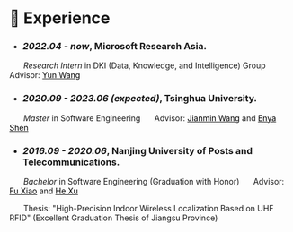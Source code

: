# 📖 Experience
<!-- # <font color=Black>Experience</font> -->
- ### *2022.04 - now*, Microsoft Research Asia. 

&nbsp;&ensp;&ensp;&ensp;*Research Intern* in DKI (Data, Knowledge, and Intelligence) Group
&ensp;&ensp;&ensp;Advisor: [<font color=Black>Yun Wang</font>](https://www.microsoft.com/en-us/research/people/wangyun/)

- ### *2020.09 - 2023.06 (expected)*, Tsinghua University. 

&nbsp;&ensp;&ensp;&ensp;*Master* in Software Engineering 
&ensp;&ensp;&ensp;Advisor: [<font color=Black>Jianmin Wang</font>](https://www.thss.tsinghua.edu.cn/faculty/wangjianmin.htm) and [<font color=Black>Enya Shen</font>](https://www.thss.tsinghua.edu.cn/faculty/shenenya.htm)

- ### *2016.09 - 2020.06*,  Nanjing University of Posts and Telecommunications. 

&nbsp;&ensp;&ensp;&ensp;*Bachelor* in Software Engineering (Graduation with Honor)
&ensp;&ensp;&ensp;Advisor: [<font color=Black>Fu Xiao</font>](https://yjs.njupt.edu.cn/dsgl/nocontrol/college/dsfcxq.htm?dsJbxxId=9B9D05C52A832DCFE050007F01006EFE) and [<font color=Black>He Xu</font>](https://yjs.njupt.edu.cn/dsgl/nocontrol/college/dsfcxq.htm?dsJbxxId=9B9D05C52C752DCFE050007F01006EFE)

&ensp;&ensp;&ensp; Thesis: "High-Precision Indoor Wireless Localization Based on UHF RFID" (Excellent Graduation Thesis of Jiangsu Province)